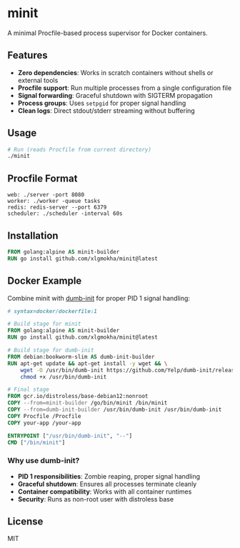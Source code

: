 # minit

A minimal Procfile-based process supervisor for Docker containers.

## Features

- **Zero dependencies**: Works in scratch containers without shells or external tools
- **Procfile support**: Run multiple processes from a single configuration file
- **Signal forwarding**: Graceful shutdown with SIGTERM propagation
- **Process groups**: Uses `setpgid` for proper signal handling
- **Clean logs**: Direct stdout/stderr streaming without buffering

## Usage

```bash
# Run (reads Procfile from current directory)
./minit
```

## Procfile Format

```
web: ./server -port 8080
worker: ./worker -queue tasks
redis: redis-server --port 6379
scheduler: ./scheduler -interval 60s
```

## Installation

```dockerfile
FROM golang:alpine AS minit-builder
RUN go install github.com/xlgmokha/minit@latest
```

## Docker Example
Combine minit with [dumb-init](https://github.com/Yelp/dumb-init) for proper PID 1 signal handling:

```dockerfile
# syntax=docker/dockerfile:1

# Build stage for minit
FROM golang:alpine AS minit-builder
RUN go install github.com/xlgmokha/minit@latest

# Build stage for dumb-init
FROM debian:bookworm-slim AS dumb-init-builder
RUN apt-get update && apt-get install -y wget && \
    wget -O /usr/bin/dumb-init https://github.com/Yelp/dumb-init/releases/download/v1.2.5/dumb-init_1.2.5_x86_64 && \
    chmod +x /usr/bin/dumb-init

# Final stage
FROM gcr.io/distroless/base-debian12:nonroot
COPY --from=minit-builder /go/bin/minit /bin/minit
COPY --from=dumb-init-builder /usr/bin/dumb-init /usr/bin/dumb-init
COPY Procfile /Procfile
COPY your-app /your-app

ENTRYPOINT ["/usr/bin/dumb-init", "--"]
CMD ["/bin/minit"]
```

### Why use dumb-init?
- **PID 1 responsibilities**: Zombie reaping, proper signal handling
- **Graceful shutdown**: Ensures all processes terminate cleanly
- **Container compatibility**: Works with all container runtimes
- **Security**: Runs as non-root user with distroless base

## License

MIT
